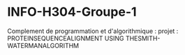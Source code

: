 # INFO-H304-Groupe-1
Complement de programmation et d'algorithmique : projet : PROTEINSEQUENCEALIGNMENT USING THESMITH-WATERMANALGORITHM
